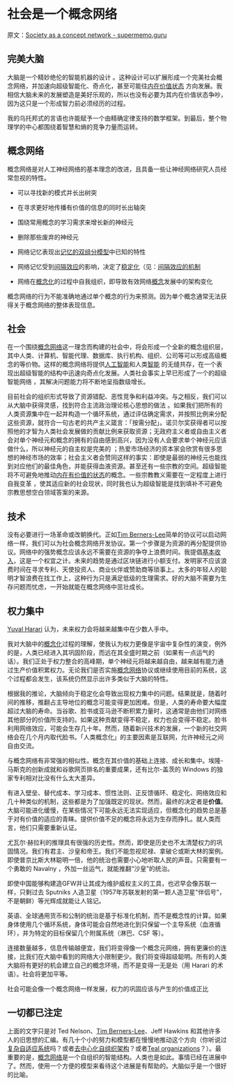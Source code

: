 # 社会是一个概念网络

原文：[Society as a concept network - supermemo.guru](https://supermemo.guru/wiki/Society_as_a_concept_network)

## 完美大脑

大脑是一个精妙绝伦的智能机器的设计 。这种设计可以扩展形成一个完美社会概念网络，并加速向超级智能化、奇点化，甚至可能往[内在价值状态](https://supermemo.guru/wiki/Intrinsically_valuable_state) 方向发展。我相信大脑未来的发展塑造是美好乐观的，所以也没有必要为其内在价值状态争吵，因为这只是一个形成智力前必须经历的过程。

我的乌托邦式的言语也许能赋予一个由精确定律支持的数学框架。到最后，整个物理学的中心都围绕着智慧和熵的竞争力量而运转。

## 概念网络

概念网络是对人工神经网络的基本理念的改进，且具备一些让神经网络研究人员经常忽视的特性。

- 可以寻找新的模式并长出树突

- 在寻求更好地传播有价值的信息的同时长出轴突

- 围绕常用概念的学习需求来增长新的神经元

- 删除那些废弃的神经元

- 网络记忆表现出[记忆的双组分模型](https://supermemo.guru/wiki/Two_component_model_of_memory)中已知的特性

- 网络记忆受到[间隔效应](https://supermemo.guru/wiki/Spacing_effect)的影响，决定了[稳定化](https://supermemo.guru/wiki/Stabilization)（见：[间隔效应的机制](https://supermemo.guru/wiki/Mechanism_of_the_spacing_effect)

- 网络在[概念化](https://supermemo.guru/wiki/Conceptualization)的过程中自我组织，即导致有效网络[概念](https://supermemo.guru/wiki/Concept)发展中的架构变化

概念网络的行为不能准确地通过单个概念的行为来预测。因为单个概念通常无法获得关于概念网络的整体表现信息。

## 社会

在一个围绕[概念网络](https://supermemo.guru/wiki/Concept_network)这一理念而构建的社会中，将会形成一个全新的概念组织层，其中人类、计算机、智能代理、数据库、执行机构、组织、公司等可以形成高级概念的等价物。这样的概念网络将提供[人工智能](https://supermemo.guru/wiki/Artificial_intelligence)和人类[智能](https://supermemo.guru/wiki/Intelligence) 的无缝共存，在一个表现出超级智能的结构中迅速向奇点化发展。人类社会事实上早已形成了一个的超级智能网络 ，其解决问题能力将不断地呈指数级增长。

目前社会的组织形式导致了资源错配、恶性竞争和利益冲突。与之相反，我们可以从大脑中获得灵感，找到符合主流政治理论核心思想的做法 。如果我们把所有的人类资源集中在一起并构造一个循环系统，通过评估确定需求，并按照比例来分配这些资源，就符合一句古老的共产主义箴言：「按需分配」。诺贝尔奖获得者可以按照他的才智为人类社会发展做的贡献比例来获取资源；无政府主义者或自由主义者会对单个神经元和概念的拥有的自由感到高兴，因为没有人会要求单个神经元应该做什么，所以神经元的自主权是完美的 ；热爱市场经济的资本家会欣赏有很多思想的神经市场的效率；社会主义者会赞同这样的事实：即使是最弱的神经元也能找到对应他们的最佳角色，并能获得血液资源。甚至还有一些宗教的空间。超级智能将不可避免地推动[内在有价值的状态](https://supermemo.guru/wiki/Intrinsically_valuable_state)的概念。一些宗教教义需要在一定程度上进行自我变革 ，使其适应新的社会现状，同时我也认为超级智能是找到填补不可避免宗教思想空白领域答案的来源。

## 技术

没有必要进行一场革命或改朝换代。正如[Tim Berners-Lee](https://supermemo.guru/wiki/Tim_Berners-Lee)简单的协议可以启动网络一样，我们可以为社会概念网络开发协议。第一个步骤是为资源的再分配提供协议。网络中的强势概念应该永远不需要在资源的争夺上浪费时间。我提倡[基本收入](https://supermemo.guru/wiki/Basic_income)，这是一个权宜之计。未来的趋势是通过区块链进行小额支付。发明家不应该浪费时间在寻求专利、天使投资人、商业伙伴或赞助商等琐事上。太多的年轻人的聪明才智浪费在找工作上，这种行为只是满足低级的生理需求。好的大脑不需要为生存问题而忧虑，一开始就能在概念网络中茁壮成长。

## 权力集中

[Yuval Harari](https://supermemo.guru/wiki/Yuval_Harari) 认为，未来权力会将越来越集中在少数人手中。

我对大脑中的[概念化](https://supermemo.guru/wiki/Conceptualization)过程的理解，使我认为权力更像是宇宙中复杂性的演变，例外的是，人类已经进入其巩固阶段，而远在其全盛时期之前（如果有一点运气的话）。我们正处于权力整合的高峰期，单个神经元将越来越自由，越来越有能力通过生产价值积累权力。无论我们是否实施[概念网络](https://supermemo.guru/wiki/Concept_network)协议或继续使用目前的系统，这个过程都会发生，该系统仍然显示出许多类似于大脑的特性。

根据我的推论，大脑倾向于稳定化会导致出现权力集中的问题。结果就是，随着时间的推移，推翻占主导地位的概念可能变得更加困难。但是，人类的寿命要大幅度超过大脑的寿命。当谷歌、脸书或亚马逊不断积累力量时，这通常是由他们对网络其他部分的价值所支持的。如果这种贡献变得不稳定，权力也会变得不稳定。脸书利用网络效应，可能会生存几十年。然而，随着新兴技术的发展，一个新的社交网络会在几个月内取代脸书。「人类概念化」的主要因素是互联网，允许神经元之间自由交流。

与概念网络有非常强的相似性。概念在其价值的基础上连接、成长和集中。埃隆-马斯克的创新成就和谷歌网页排名的重要成果，还有比尔-盖茨的 Windows 的独家专利相对比没有什么太大差异。

有进入壁垒、替代成本、学习成本、惯性法则、正反馈循环、稳定化、网络效应和几十种类似的机制，这些都是为了加强既定的现状。然而，最终的决定者是**价值**。大脑可能进化缓慢，在某些情况下可能永远无法实现适应，但概念化的趋势总是基于对有价值的适应的青睐。提供价值不足的概念将永远为生存而挣扎。就人类而言，他们只需要重新认证。

尤瓦尔·赫拉利的推理具有很强的历史性。然而，即使是历史也不太清楚权力的巩固情况。我们有君主、沙皇和帝王。我们不能忽视尼禄、拿破仑或斯大林的案例。即使普京比斯大林聪明一倍，他的统治也需要小心地听取人民的声音。只需要有一个勇敢的 Navalny ，外加一丝运气，就能推翻“沙皇”的统治。

即使中国能够构建造GFW并让其成为维护威权主义的工具，也迟早会像苏联一样，只剩过去 Sputniks 人造卫星（1957年苏联发射的第一颗人造卫星"伴侣号"，不是朝鲜）等光辉成就能让人铭记。

英语、全球通用货币和公制的统治是基于标准化机制，而不是概念性的计算。如果身体使用几个循环系统，身体可能会自然地进化到只保留一个主导系统（血液循环），并为特定的目标保留几个附属系统（淋巴、CSF 等）。

连接数量越多，信息传输越便宜，我们将变得像一个概念元网络，拥有更廉价的连接，比我们在大脑中看到的网络大小限制更少。我们将变得超级聪明。所有的人类大脑将有更好的机会建立自己的概念环境，而不是变得一无是处（用 Harari 的术语）。社会将更加平等。

社会可能会像一个概念网络一样发展，权力的巩固应该与产生的价值成正比

## 一切都已注定

上面的文字只是对 Ted Nelson、[Tim Berners-Lee](https://supermemo.guru/wiki/Tim_Berners-Lee)、Jeff Hawkins 和其他许多人的旧思想的汇编。有几十个小的努力和模型都在慢慢地推动这个方向（你听说过[复杂自适应系统](https://en.wikipedia.org/wiki/Complex_adaptive_system)吗？或者[去中心化自组织架构](https://en.wikipedia.org/wiki/Decentralized_autonomous_organization)？或者[Teal organizations](https://en.wikipedia.org/wiki/Teal_organisation)？）。最重要的是，[概念网络](https://supermemo.guru/wiki/Concept_network)是一个自组织的智能结构。人类也是如此。事情已经在进展中了。然而，使用一个方便的模型来看待这个进展是有帮助的。大脑似乎是一个很好的比喻。